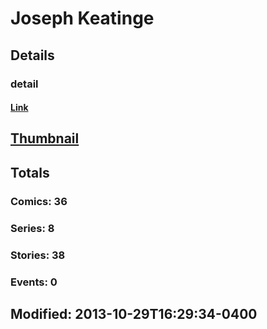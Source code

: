 # Joseph  Keatinge 
## Details
### detail
#### [Link](http://marvel.com/comics/creators/11898/joseph_keatinge?utm_campaign=apiRef&utm_source=225578a89fc76f3d20fbffda5d17a88d)
## [Thumbnail](http://i.annihil.us/u/prod/marvel/i/mg/b/40/image_not_available.jpg)
## Totals
### Comics: 36
### Series: 8
### Stories: 38
### Events: 0
## Modified: 2013-10-29T16:29:34-0400
